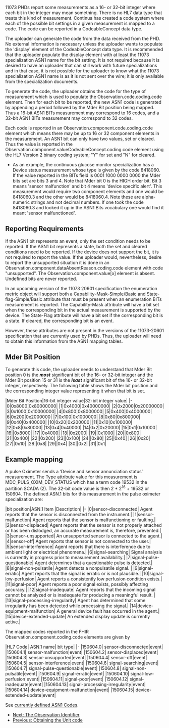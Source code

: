 11073 PHDs report some measurements as a 16- or 32-bit integer where each bit in the integer may mean something. There is no HL7 data type that treats this kind of measurement. Continua has created a code system where each of the possible bit settings in a given measurement is mapped to a code. The code can be reported in a CodeableConcept data type.

The uploader can generate the code from the data received from the PHD. No external information is necessary unless the uploader wants to populate the 'display' element of the CodeableConcept data type. It is recommended that the uploader populate the display element with at least the 11073 specialization ASN1 name for the bit setting. It is not required because it is desired to have an uploader that can still work with future specializations and in that case, it is not possible for the uploader to know what the 11073 specialization ASN1 name is as it is not sent over the wire; it is only available from the specialization documents.

To generate the code, the uploader obtains the code for the type of measurement which is used to populate the Observation.code.coding.code element. Then for each bit to be reported, the new ASN1 code is generated by appending a period followed by the Mder Bit position being mapped. Thus a 16-bit ASN1 BITs measurement may correspond to 16 codes, and a 32-bit ASN1 BITs measurement may correspond to 32 codes.

Each code is reported in an Observation.component.code.coding.code element which means there may be up to 16 or 32 component elements in the measurement. An ASN1 bit can only have two values, set or cleared. Thus the value is reported in the Observation.component.valueCodeableConcept.coding.code element using the HL7 Version 2 binary coding system; "Y" for set and "N" for cleared.

 - As an example, the continuous glucose monitor specialization has a Device status measurement whose type is given by the code 8418060. If the value reported in the BITs field is 0001 1000 0000 0000 the Mder bits set are bits 3 and 4. Note that Mder bit 0 is the HIGH order bit. Bit 3 means 'sensor malfunction' and bit 4 means 'device specific alert'. This measurement would require two component elements and one would be 8418060.3 and the other would be 8418060.4. Note these are alpha-numeric strings and not decimal numbers. If one took the code 8418060.3 and looked it up in the ASN1 Bits vocabulary one would find it meant 'sensor malfunctioned'.

## Reporting Requirements
If the ASN1 bit represents an event, only the set condition needs to be reported. If the ASN1 bit represents a state, both the set and cleared conditions need to be reported. If the device does not support the bit, it is not required to report the value. If the uploader would, nevertheless, desire to report the unsupported situation it is done in an Observation.component.dataAbsentReason.coding.code element with code "unsupported". The Observation.component.value[x] element is absent. Undefined bits are never reported.

In an upcoming version of the 11073 20601 specification the enumeration metric object will support both a Capability-Mask-Simple/Basic and State-flag-Simple/Basic attribute that must be present when an enumeration BITs measurement is reported. The Capability-Mask attribute will have a bit set when the corresponding bit in the actual measurement is supported by the device. The State-Flag attribute will have a bit set if the corresponding bit is a state. If cleared, the corresponding bit is an event.

However, these attributes are not present in the versions of the 11073-20601 specification that are currently used by PHDs. Thus, the uploader will need to obtain this information from the ASN1 mapping tables.

## Mder Bit Position
To generate this code, the uploader needs to understand that Mder Bit position 0 is the ***most*** significant bit of the 16- or 32-bit integer and the Mder Bit position 15 or 31 is the ***least*** significant bit of the 16- or 32-bit integer, respectively. The following table shows the Mder bit position and the corresponding integer value representing it when that bit is set.

|Mder Bit Position|16-bit integer value|32-bit integer value|
|-
|0|0x8000|0x80000000|
|1|0x4000|0x40000000|
|2|0x2000|0x20000000|
|3|0x1000|0x10000000|
|4|0x800|0x8000000|
|5|0x400|0x4000000|
|6|0x200|0x2000000|
|7|0x100|0x1000000|
|8|0x80|0x800000|
|9|0x40|0x400000|
|10|0x20|0x200000|
|11|0x10|0x100000|
|12|0x8|0x80000|
|13|0x4|0x40000|
|14|0x2|0x20000|
|15|0x1|0x10000|
|16||0x8000|
|17||0x4000|
|18||0x2000|
|19||0x1000|
|20||0x800|
|21||0x400|
|22||0x200|
|23||0x100|
|24||0x80|
|25||0x40|
|26||0x20|
|27||0x10|
|28||0x8|
|29||0x4|
|30||0x2|
|31||0x1|

## Example mapping
A pulse Oximeter sends a ‘Device and sensor annunciation status’ measurement. The Type attribute value for this measurement is MDC_PULS_OXIM_DEV_STATUS which has a term code 19532 in the partition SCADA (2). The 32-bit code value is then 2 * 2<sup>16</sup> + 19532 or 150604. The defined ASN.1 bits for this measurement in the pulse oximeter specialization are:

|bit position|ASN.1 Item	|Description|
|-
|0|sensor-disconnected|	Agent reports that the sensor is disconnected from the instrument.| 
|1|sensor-malfunction|	Agent reports that the sensor is malfunctioning or faulting.| 
|2|sensor-displaced|	Agent reports that the sensor is not properly attached or has been dislodged, an accurate measurement is, therefore, prevented.| 
|3|sensor-unsupported|	An unsupported sensor is connected to the agent.|
|4|sensor-off|	Agent reports that sensor is not connected to the user.|
|5|sensor-interference|	Agent reports that there is interference due to ambient light or electrical phenomena.|
|6|signal-searching|	Signal analysis is currently in progress prior to measurement availability.|
|7|signal-pulse-questionable|	Agent determines that a questionable pulse is detected.|
|8|signal-non-pulsatile|	Agent detects a nonpulsatile signal. |
|9|signal-erratic|	Agent reports that the signal is erratic or is not plausible.|
|10|signal-low-perfusion|	Agent reports a consistently low perfusion condition exists.|
|11|signal-poor|	Agent reports a poor signal exists, possibly affecting accuracy.|
|12|signal-inadequate|	Agent reports that the incoming signal cannot be analyzed or is inadequate for producing a meaningful result. |
|13|signal-processing-irregularity|	Agent has determined that some irregularity has been detected while processing the signal.|
|14|device-equipment-malfunction|	A general device fault has occurred in the agent.|
|15|device-extended-update|	An extended display update is currently active.|

The mapped codes reported in the FHIR Observation.component.coding.code elements are given by

|HL7 Code|	ASN.1 name| bit type|
|-
|150604.0|	sensor-disconnected|event|
|150604.1|	sensor-malfunction|event|
|150604.2|	sensor-displaced|event|
|150604.3|	sensor-unsupported|event|
|150604.4|	sensor-off|event|
|150604.5|	sensor-interference|event|
|150604.6|	signal-searching|event|
|150604.7|	signal-pulse-questionable|event|
|150604.8|	signal-non-pulsatile|event|
|150604.9|	signal-erratic|event|
|150604.10|	signal-low-perfusion|event|
|150604.11|	signal-poor|event|
|150604.12|	signal-inadequate|event|
|150604.13|	signal-processing-irregularity|event|
|150604.14|	device-equipment-malfunction|event|
|150604.15|	device-extended-update|event|

See [currently defined ASN1 Codes](ASN1ToHL7Codes.html).

 - [Next: The Observation Identifier](ObservationIdentifier.html)
 - [Previous: Obtaining the Unit code](ObtainUnitCode.html)


